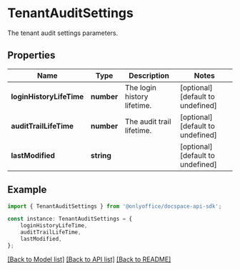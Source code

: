 # TenantAuditSettings

The tenant audit settings parameters.

## Properties

Name | Type | Description | Notes
------------ | ------------- | ------------- | -------------
**loginHistoryLifeTime** | **number** | The login history lifetime. | [optional] [default to undefined]
**auditTrailLifeTime** | **number** | The audit trail lifetime. | [optional] [default to undefined]
**lastModified** | **string** |  | [optional] [default to undefined]

## Example

```typescript
import { TenantAuditSettings } from '@onlyoffice/docspace-api-sdk';

const instance: TenantAuditSettings = {
    loginHistoryLifeTime,
    auditTrailLifeTime,
    lastModified,
};
```

[[Back to Model list]](../README.md#documentation-for-models) [[Back to API list]](../README.md#documentation-for-api-endpoints) [[Back to README]](../README.md)

